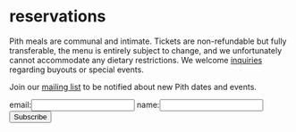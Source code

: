 # reservations
Pith meals are communal and intimate. Tickets are non-refundable but fully transferable, the menu is entirely subject to change, and we unfortunately cannot accommodate any dietary restrictions. We welcome [inquiries](mailto:inquiries@pith.space) regarding buyouts or special events. 

<tito-widget event="pith/supper-club"></tito-widget>
Join our [mailing list](http://eepurl.com/bZ8dIf) to be notified about new Pith dates and events. 
<form action="https://app.moosend.com/subscribe/9eaa3fab-31d9-4be1-9e41-daccac6ccf29" method="post" id="ms-sub-form" target="_blank">
<div>
<label for="email">email:</label><input type="text" name="ms-email" id="email" required />
<label for="name">name:</label><input type="text" name="ms-name" id="name" />
<input type="submit" value="Subscribe" /><div style="margin-top: 10px;"></div>
</div>
</form>

&nbsp;
